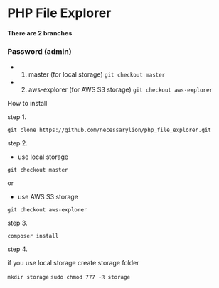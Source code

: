 # PHP File Explorer

#### There are 2 branches

### Password (admin)

- 1. master (for local storage) `git checkout master`
- 2. aws-explorer (for AWS S3 storage) `git checkout aws-explorer`

How to install

step 1. 

`git clone https://github.com/necessarylion/php_file_explorer.git`

step 2. 

- use local storage

`git checkout master`

or 

- use AWS S3 storage

`git checkout aws-explorer`

step 3. 

`composer install`


step 4. 

if you use local storage 
create storage folder 

`mkdir storage`
`sudo chmod 777 -R storage`
